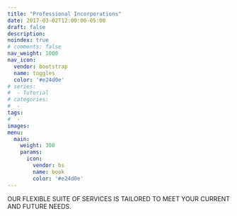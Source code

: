 ```yaml
---
title: "Professional Incorporations"
date: 2017-03-02T12:00:00-05:00
draft: false
description:
noindex: true
# comments: false
nav_weight: 1000
nav_icon:
  vendor: bootstrap
  name: toggles
  color: '#e24d0e'
# series:
#  - Tutorial
# categories:
#  -
tags:
#  -
images:
menu:
  main:
    weight: 300
    params:
      icon:
        vendor: bs
        name: book
        color: '#e24d0e'
---
```

OUR FLEXIBLE SUITE OF SERVICES IS TAILORED TO MEET YOUR CURRENT AND FUTURE NEEDS.
